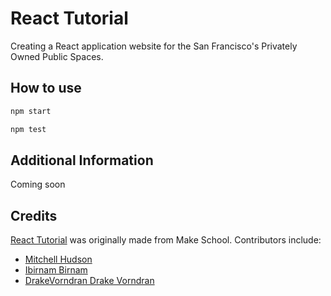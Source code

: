 # React Tutorial
Creating a React application website for the San Francisco's Privately Owned Public Spaces.

## How to use
```bash
npm start

npm test
```

## Additional Information
Coming soon

## Credits
[React Tutorial](https://github.com/MakeSchool-Tutorials/React-Fundamentals) was originally made from Make School. Contributors include:
* [Mitchell Hudson](https://github.com/soggybag)
* [Ibirnam Birnam](https://github.com/ibirnam)
* [DrakeVorndran Drake Vorndran](https://github.com/DrakeVorndran)